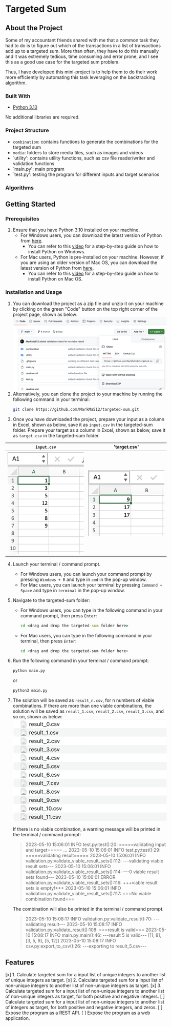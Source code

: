# Targeted Sum

## About the Project
Some of my accountant friends shared with me that a common task they had to do is to figure out which of the transactions in a list of transactions add up to a targeted sum. More than often, they have to do this manually and it was extremely tedious, time consuming and error prone, and I see this as a good use case for the targeted sum problem. 

Thus, I have developed this mini-project is to help them to do their work more efficiently by automating this task leveraging on the backtracking algorithm.

### Built With

* [Python 3.10](https://www.python.org/)

No additional libraries are required.

### Project Structure
- `combination`: contains functions to generate the combinations for the targeted sum 
- `media`: folders to store media files, such as images and videos 
- `utility': contains utility functions, such as csv file reader/writer and validation functions 
- `main.py': main program 
- `test.py': testing the program for different inputs and target scenarios 

### Algorithms 

## Getting Started 

### Prerequisites

1. Ensure that you have Python 3.10 installed on your machine. 
    - For Windows users, you can download the latest version of Python from [here](https://www.python.org/downloads/windows/).
        - You can refer to this [video](https://www.youtube.com/watch?v=0QibxSdnWW4) for a step-by-step guide on how to install Python on Windows. 
    - For Mac users, Python is pre-installed on your machine. However, if you are using an older version of Mac OS, you can download the latest version of Python from [here](https://www.python.org/downloads/mac-osx/).
        - You can refer to this [video](https://www.youtube.com/watch?v=NmB1AwF3G3k) for a step-by-step guide on how to install Python on Mac OS.

### Installation and Usage

1. You can download the project as a zip file and unzip it on your machine by clicking on the green "Code" button on the top right corner of the project page, shown as below:
    ![download](media/download.png)
2. Alternatively, you can clone the project to your machine by running the following command in your terminal:
    ```sh
    git clone https://github.com/MarkMa512/targeted-sum.git
    ```
3. Once you have downloaded the project, prepare your input as a column in Excel, shown as below, save it as `input.csv` in the targeted-sum folder. Prepare your target as a column in Excel, shown as below, save it as `target.csv` in the targeted-sum folder. 

| `input.csv`  | 'target.csv' |
| ------------- | ------------- |
| ![input](media/input.png) | ![target](media/target.png) |

4. Launch your terminal / command prompt. 
    - For Windows users, you can launch your command prompt by pressing `Windows + R` and type in `cmd` in the pop-up window.
    - For Mac users, you can launch your terminal by pressing `Command + Space` and type in `terminal` in the pop-up window.

5. Navigate to the targeted-sum folder: 
    - For Windows users, you can type in the following command in your command prompt, then press `Enter`:
        ```cmd
        cd <drag and drop the targeted-sum folder here>
        ```
    - For Mac users, you can type in the following command in your terminal, then press `Enter`:
        ```sh
        cd <drag and drop the targeted-sum folder here>
        ```

6. Run the following command in your terminal / command prompt:
    ```sh
    python main.py
    ```
    or 
    ```sh 
    python3 main.py
    ```
7. The solution will be saved as `result_n.csv`, for n numbers of viable combinations. If there are more than one viable combinations, the solution will be saved as `result_1.csv`, `result_2.csv`, `result_3.csv`, and so on, shown as below:
    ![result](media/result.png)

    If there is no viable combination, a warning message will be printed in the terminal / command prompt: 

    > 2023-05-10 15:06:01 INFO test.py:test():20: =====validating input and target===== 
    > ... 
    > 2023-05-10 15:06:01 INFO test.py:test():29: =====validating result===== 
    > 2023-05-10 15:06:01 INFO validation.py:validate_viable_result_sets():112: ---validating viable result sets--- 
    > 2023-05-10 15:06:01 INFO validation.py:validate_viable_result_sets():114: ---0 viable result sets found--- 
    > 2023-05-10 15:06:01 ERROR validation.py:validate_viable_result_sets():116: +++viable result sets is empty!+++ 
    > 2023-05-10 15:06:01 INFO validation.py:validate_viable_result_sets():117: ===No viable combination found=== 
    
    The combination will also be printed in the terminal / command prompt. 
    > 2023-05-10 15:08:17 INFO validation.py:validate_result():70: ---validating result--- 
    > 2023-05-10 15:08:17 INFO validation.py:validate_result():108: ===result is valid=== 
    > 2023-05-10 15:08:17 INFO main.py:main():46: ---result 5 is valid--- 
    > [[1, 8], [3, 5, 9], [5, 12]] 
    > 2023-05-10 15:08:17 INFO csv.py:export_to_csv():26: ---exporting to result_5.csv--- 

## Features 

[x] 1. Calculate targeted sum for a input list of unique integers to another list of unique integers as target. 
[x] 2. Calculate targeted sum for a input list of non-unique integers to another list of non-unique integers as target. 
[x] 3. Calculate targeted sum for a input list of non-unique integers to another list of non-unique integers as target, for both positive and negative integers. 
[ ] Calculate targeted sum for a input list of non-unique integers to another list of integers as target, for both positive and negative integers, and zeros. 
[ ] Expose the program as a REST API. 
[ ] Expose the program as a web application. 
